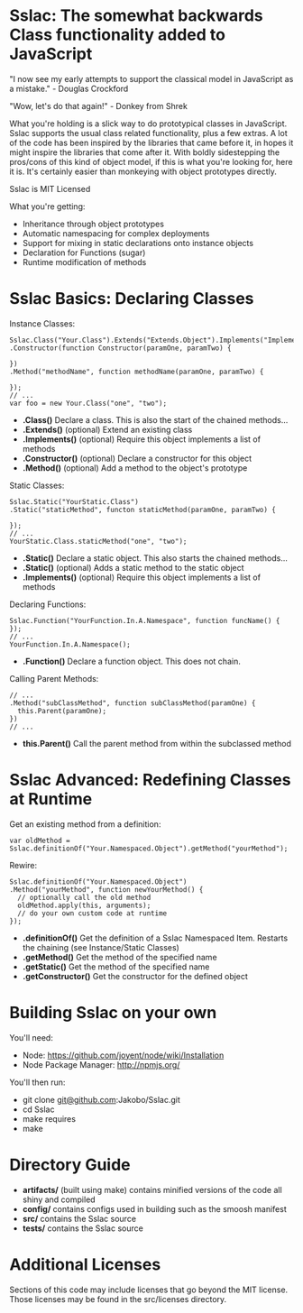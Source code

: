 # Sslac: The somewhat backwards Class functionality added to JavaScript

"I now see my early attempts to support the classical model in JavaScript as a mistake." - Douglas Crockford

"Wow, let's do that again!" - Donkey from Shrek

What you're holding is a slick way to do prototypical classes in JavaScript. Sslac supports the usual class related functionality, plus a few extras. A lot of the code has been inspired by the libraries that came before it, in hopes it might inspire the libraries that come after it. With boldly sidestepping the pros/cons of this kind of object model, if this is what you're looking for, here it is. It's certainly easier than monkeying with object prototypes directly.

Sslac is MIT Licensed

What you're getting:

* Inheritance through object prototypes
* Automatic namespacing for complex deployments
* Support for mixing in static declarations onto instance objects
* Declaration for Functions (sugar)
* Runtime modification of methods

# Sslac Basics: Declaring Classes

Instance Classes:

    Sslac.Class("Your.Class").Extends("Extends.Object").Implements("Implements.Object")
    .Constructor(function Constructor(paramOne, paramTwo) {
      
    })
    .Method("methodName", function methodName(paramOne, paramTwo) {
      
    });
    // ...
    var foo = new Your.Class("one", "two");

* **.Class()** Declare a class. This is also the start of the chained methods...
* **.Extends()** (optional) Extend an existing class
* **.Implements()** (optional) Require this object implements a list of methods
* **.Constructor()** (optional) Declare a constructor for this object
* **.Method()** (optional) Add a method to the object's prototype

Static Classes:

    Sslac.Static("YourStatic.Class")
    .Static("staticMethod", functon staticMethod(paramOne, paramTwo) {
      
    });
    // ...
    YourStatic.Class.staticMethod("one", "two");

* **.Static()** Declare a static object. This also starts the chained methods...
* **.Static()** (optional) Adds a static method to the static object
* **.Implements()** (optional) Require this object implements a list of methods

Declaring Functions:

    Sslac.Function("YourFunction.In.A.Namespace", function funcName() {
    });
    // ...
    YourFunction.In.A.Namespace();

* **.Function()** Declare a function object. This does not chain.

Calling Parent Methods:

    // ...
    .Method("subClassMethod", function subClassMethod(paramOne) {
      this.Parent(paramOne);
    })
    // ...

* **this.Parent()** Call the parent method from within the subclassed method

# Sslac Advanced: Redefining Classes at Runtime

Get an existing method from a definition:

    var oldMethod = Sslac.definitionOf("Your.Namespaced.Object").getMethod("yourMethod");

Rewire:

    Sslac.definitionOf("Your.Namespaced.Object")
    .Method("yourMethod", function newYourMethod() {
      // optionally call the old method
      oldMethod.apply(this, arguments);
      // do your own custom code at runtime
    });

* **.definitionOf()** Get the definition of a Sslac Namespaced Item. Restarts the chaining (see Instance/Static Classes)
* **.getMethod()** Get the method of the specified name
* **.getStatic()** Get the method of the specified name
* **.getConstructor()** Get the constructor for the defined object

# Building Sslac on your own
You'll need:

* Node: https://github.com/joyent/node/wiki/Installation
* Node Package Manager: http://npmjs.org/

You'll then run:

* git clone git@github.com:Jakobo/Sslac.git
* cd Sslac
* make requires
* make

# Directory Guide

* **artifacts/** (built using make) contains minified versions of the code all shiny and compiled
* **config/** contains configs used in building such as the smoosh manifest
* **src/** contains the Sslac source
* **tests/** contains the Sslac source

# Additional Licenses
Sections of this code may include licenses that go beyond the MIT license. Those licenses may be found in the src/licenses directory.
